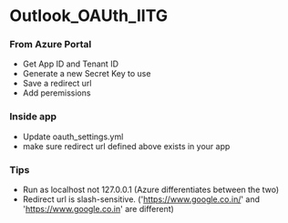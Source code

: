 # Outlook_OAUth_IITG


### From Azure Portal
* Get App ID and Tenant ID
* Generate a new Secret Key to use
* Save a redirect url
* Add peremissions

### Inside app
* Update oauth_settings.yml
* make sure redirect url defined above exists in your app


### Tips
* Run as localhost not 127.0.0.1 (Azure differentiates between the two)
* Redirect url is slash-sensitive. ('https://www.google.co.in/' and 'https://www.google.co.in' are different) 